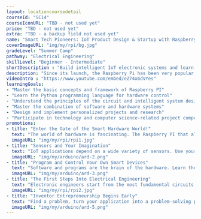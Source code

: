 ```yaml
---
layout: locationcoursedetail
courseId: "SC14"
courseIconURL: "TBD - not used yet"
price: "TBD - not used yet"
extra: "TBD - a backup field not used yet"
name: "Smart Tech Pioneers: IoT Product Design & Startup with Raspberry Pi"
coverImageURL: "img/my/rpi/bg.jpg"
gradeLevel: "Summer Camp"
pathway: "Electrical Engineering"
skillLevel: "Beginner - Intermediate"
shortDescription : "Build intelligent IoT electronic systems and learn about software in the hardware world!"
description: "Since its launch, the Raspberry Pi has been very popular among computer enthusiasts. It may be small, but the Raspberry Pi is seriously powerful. In this summer camp, students will learn how to utilize the simple power of Raspberry Pis in order to begin startup ideation. Video, audio, and other functions are all included, and you can build your own IoT application system by programming software."
videoIntro : "https://www.youtube.com/embed/eZ74x6dVYes"
learningGoals:
- "Master the basic concepts and framework of Raspberry PI"
- "Learn the Python programming language for hardware control"
- "Understand the principles of the circuit and intelligent system design"
- "Master the combination of software and hardware systems"
- "Design and implement personalized projects and research"
- "Participate in technology and computer science-related project competitions"
promotions:
- title: "Enter the Gate of the Smart Hardware World!"
  text: "The world of hardware is fascinating. The Raspberry PI that allows you to enter that world and experience the full process of developing an intelligent system."
  imageURL: "img/my/rpi/rpi1.jpg"
- title: "Sensors and Your Imagination"
  text: "IoT applications depend on a wide variety of sensors. Use your imagination and you will find that all the functions you want can be implemented by sensors."
  imageURL: "img/my/arduino/ard-2.png"
- title: "Program and Control Your Own Smart Devices"
  text: "Software and programs are the brain of the hardware. Learn the popular Python language to control these intelligent electronic systems with your own programs."
  imageURL: "img/my/arduino/ard-3.png"
- title: "The First Steps Into Electrical Engineering"
  text: "Electronic engineers start from the most fundamental circuits and programming. Your experiences will grow bit by bit. One day, you will become a master."
  imageURL: "img/my/rpi/rpi2.jpg"
- title: "Inventor Entrepreneurship Begins Early"
  text: "Find a problem, turn your application into a problem-solving product, and be a young inventor."
  imageURL: "img/my/arduino/ard-5.png"
---
```

